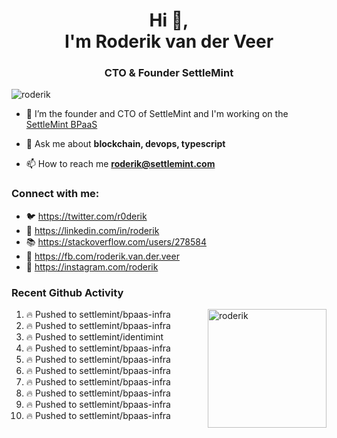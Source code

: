 <h1 align="center">Hi 👋,<br/> I'm Roderik van der Veer</h1>
<h3 align="center">CTO & Founder SettleMint</h3>

<p align="left"> <img src="https://komarev.com/ghpvc/?username=roderik" alt="roderik" /> </p>

- 🔭 I’m the founder and CTO of SettleMint and I'm working on the [SettleMint BPaaS](https://settlemint.com)

- 💬 Ask me about **blockchain, devops, typescript**

- 📫 How to reach me **roderik@settlemint.com**



### Connect with me:

- 🐦 https://twitter.com/r0derik
- 🏢 https://linkedin.com/in/roderik
- 📚 https://stackoverflow.com/users/278584
- 🙊 https://fb.com/roderik.van.der.veer
- 📸 https://instagram.com/roderik

### Recent Github Activity
<img src="https://github-readme-stats.vercel.app/api?username=roderik&show_icons=true&count_private=true" alt="roderik" align="right" height="190" />

<!--START_SECTION:activity-->
1. 🔥 Pushed to settlemint/bpaas-infra
2. 🔥 Pushed to settlemint/bpaas-infra
3. 🔥 Pushed to settlemint/identimint
4. 🔥 Pushed to settlemint/bpaas-infra
5. 🔥 Pushed to settlemint/bpaas-infra
6. 🔥 Pushed to settlemint/bpaas-infra
7. 🔥 Pushed to settlemint/bpaas-infra
8. 🔥 Pushed to settlemint/bpaas-infra
9. 🔥 Pushed to settlemint/bpaas-infra
10. 🔥 Pushed to settlemint/bpaas-infra
<!--END_SECTION:activity-->